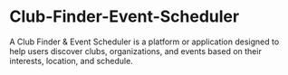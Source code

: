 # Club-Finder-Event-Scheduler
A Club Finder &amp; Event Scheduler is a platform or application designed to help users discover clubs, organizations, and events based on their interests, location, and schedule. 
